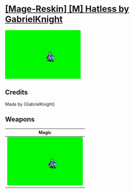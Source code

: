 # [\[Mage-Reskin\] \[M\] Hatless by GabrielKnight](./)
 

<img src="./6.%20Magic/Magic_000.png" alt="[Mage-Reskin] [M] Hatless by GabrielKnight standing" />

## Credits

Made by {GabrielKnight}

## Weapons
 

|Magic |
|  :---: |
| <img alt="Magic animation" src="./6.%20Magic/Magic.gif" /> |
